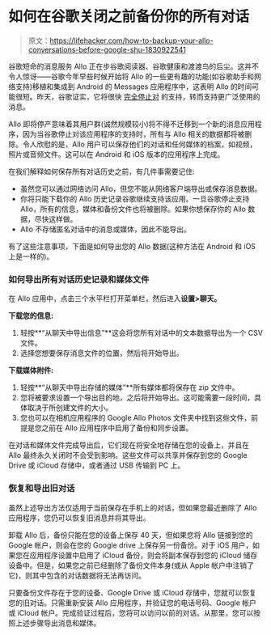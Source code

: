 # 如何在谷歌关闭之前备份你的所有对话

> 原文：<https://lifehacker.com/how-to-backup-your-allo-conversations-before-google-shu-1830922541>

谷歌短命的消息服务 Allo 正在步谷歌阅读器、谷歌健康和渡渡鸟的后尘。这并不令人惊讶——谷歌今年早些时候开始将 Allo 的一些更有趣的功能(如谷歌助手和网络支持)移植和集成到 Android 的 Messages 应用程序中，这表明 Allo 的时间可能很短。昨天，谷歌证实，它将很快 [完全停止对](https://www.blog.google/products/messages/latest-messages-allo-duo-and-hangouts/) 的支持，转而支持更广泛使用的消息。



Allo 即将停产意味着其用户群(诚然规模较小)将不得不迁移到一个新的消息应用程序，因为当谷歌停止对该应用程序的支持时，所有与 Allo 相关的数据都将被删除。令人欣慰的是，Allo 用户可以保存他们的对话和任何媒体的档案，如视频，照片或音频文件。这可以在 Android 和 iOS 版本的应用程序上完成。

在我们解释如何保存所有对话历史之前，有几件事需要记住:

*   虽然您可以通过网络访问 Allo，但您不能从网络客户端导出或保存消息数据。
*   你将只能下载你的 Allo 历史记录谷歌继续支持该应用。一旦谷歌停止支持 Allo，所有的信息，媒体和备份文件也将被删除。如果你想保存你的 Allo 数据，尽快这样做。
*   Allo 不存储匿名对话中的消息或媒体，因此不能导出。

有了这些注意事项，下面是如何导出您的 Allo 数据(这种方法在 Android 和 iOS 上是一样的)。

### 如何导出所有对话历史记录和媒体文件

在 Allo 应用中，点击三个水平栏打开菜单栏，然后进入**设置>聊天。**

**下载您的信息:**

1.  轻按**“从聊天中导出信息”**这会将您所有对话中的文本数据导出为一个 CSV 文件。
2.  选择您想要保存消息文件的位置，然后将开始导出。

**下载媒体附件:**

1.  轻按**“从聊天中导出存储的媒体”**所有媒体都将保存在 zip 文件中。
2.  您将被要求设置一个导出目的地，之后将开始导出。这可能需要一段时间，具体取决于所创建文件的大小。
3.  您也可以在相机应用程序的 Google Allo Photos 文件夹中找到这些文件，前提是您之前在 Allo 应用程序中启用了备份和同步设置。

在对话和媒体文件完成导出后，它们现在将安全地存储在您的设备上，并且在 Allo 最终永久关闭时不会受到影响。这些文件可以共享并保存到您的 Google Drive 或 iCloud 存储中，或者通过 USB 传输到 PC 上。

### 恢复和导出旧对话

虽然上述导出方法仅适用于当前保存在手机上的对话，但如果您最近删除了 Allo 应用程序，您仍可以恢复旧消息并将其导出。

卸载 Allo 后，备份只能在您的设备上保存 40 天，但如果您将 Allo 链接到您的 Google 帐户，则会在您的 Google drive 上保存另一份备份。对于 iOS 用户，如果您在应用程序设置中启用了 iCloud 备份，则会将副本保存到您的 iCloud 储存设备中。但是，如果您之前已经删除了备份文件本身(或从 Apple 帐户中注销了它)，则其中包含的对话数据将无法再访问。

只要备份文件存在于您的设备、Google Drive 或 iCloud 存储中，您就可以恢复您的旧对话。只需重新安装 Allo 应用程序，并验证您的电话号码、Google 帐户或 iCloud 帐户。完成验证过程后，您将可以访问以前的对话。从那里，您可以按照上述步骤导出消息和媒体。
